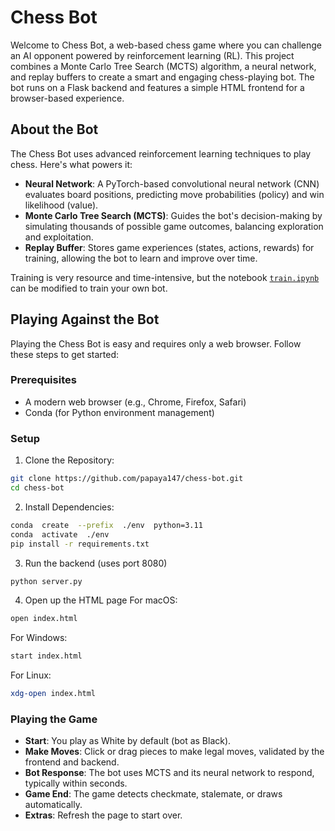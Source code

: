 
# Chess Bot
Welcome to Chess Bot, a web-based chess game where you can challenge an AI opponent powered by reinforcement learning (RL). This project combines a Monte Carlo Tree Search (MCTS) algorithm, a neural network, and replay buffers to create a smart and engaging chess-playing bot. The bot runs on a Flask backend and features a simple HTML frontend for a browser-based experience.

## About the Bot
The Chess Bot uses advanced reinforcement learning techniques to play chess. Here's what powers it:
-   **Neural Network**: A PyTorch-based convolutional neural network (CNN) evaluates board positions, predicting move probabilities (policy) and win likelihood (value).
-   **Monte Carlo Tree Search (MCTS)**: Guides the bot's decision-making by simulating thousands of possible game outcomes, balancing exploration and exploitation.
-   **Replay Buffer**: Stores game experiences (states, actions, rewards) for training, allowing the bot to learn and improve over time.

Training is very resource and time-intensive, but the notebook [`train.ipynb`](https://github.com/papaya147/chess-bot/blob/main/train.ipynb) can be modified to train your own bot.

## Playing Against the Bot
Playing the Chess Bot is easy and requires only a web browser. Follow these steps to get started:
### Prerequisites

-   A modern web browser (e.g., Chrome, Firefox, Safari)
-   Conda (for Python environment management)

### Setup
1. Clone the Repository:
```bash
git clone https://github.com/papaya147/chess-bot.git
cd chess-bot
```
2. Install Dependencies:
```bash
conda  create  --prefix  ./env  python=3.11
conda  activate  ./env
pip install -r requirements.txt
```
3. Run the backend (uses port 8080)
```bash
python server.py
```
4. Open up the HTML page
For macOS:
```bash
open index.html
```
For Windows:
```bash
start index.html
```
For Linux:
```bash
xdg-open index.html
```

### Playing the Game
-   **Start**: You play as White by default (bot as Black).
-   **Make Moves**: Click or drag pieces to make legal moves, validated by the frontend and backend.
-   **Bot Response**: The bot uses MCTS and its neural network to respond, typically within seconds.
-   **Game End**: The game detects checkmate, stalemate, or draws automatically.
-   **Extras**: Refresh the page to start over.
